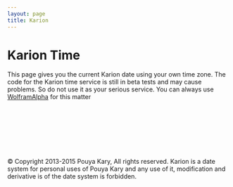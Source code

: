 ```yaml
---
layout: page
title: Karion
---
```


# Karion Time 

This page gives you the current Karion date using your own time zone. The code for the Karion time service is still in beta tests and may cause problems. So do not use it as your serious service. You can always use [WolframAlpha](http://www.wolframalpha.com/input/?i=1996%2F01%2F08) for this matter

<script>
document.write("hello")
</script>

<br><br><br>
<center>
<script>
var now = new Date();
var myBirth = new Date('01/08/1996');
var karion = daysBetween(myBirth, now);

var years = Math.floor( karion / 365 );
var months = Math.floor((karion - years * 365) / 30);
var days = Math.floor((karion - years * 365 - months * 30) - 5);

document.write(karion + "." + years + "." + months + "." + days);

function daysBetween(first, second) {

    var one = new Date(first.getFullYear(), first.getMonth(), first.getDate());
    var two = new Date(second.getFullYear(), second.getMonth(), second.getDate());

    // Do the math.
    var millisecondsPerDay = 1000 * 60 * 60 * 24;
    var millisBetween = two.getTime() - one.getTime();
    var days = millisBetween / millisecondsPerDay;

    // Round down.
    return Math.floor(days);
}
</script>
</center>

<br><br><br>
&copy; Copyright 2013-2015 Pouya Kary, All rights reserved. Karion is a date system for personal uses of Pouya Kary and any use of it, modification and derivative is of the date system is forbidden.